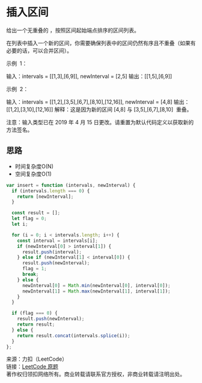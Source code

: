 # 插入区间

给出一个无重叠的 ，按照区间起始端点排序的区间列表。

在列表中插入一个新的区间，你需要确保列表中的区间仍然有序且不重叠（如果有必要的话，可以合并区间）。

示例  1：

输入：intervals = [[1,3],[6,9]], newInterval = [2,5]
输出：[[1,5],[6,9]]

示例  2：

输入：intervals = [[1,2],[3,5],[6,7],[8,10],[12,16]], newInterval = [4,8]
输出：[[1,2],[3,10],[12,16]]
解释：这是因为新的区间 [4,8] 与 [3,5],[6,7],[8,10]  重叠。

注意：输入类型已在 2019 年 4 月 15 日更改。请重置为默认代码定义以获取新的方法签名。

## 思路

* 时间复杂度O(N)
* 空间复杂度O(1)

```js
var insert = function (intervals, newInterval) {
  if (intervals.length === 0) {
    return [newInterval];
  }

  const result = [];
  let flag = 0;
  let i;

  for (i = 0; i < intervals.length; i++) {
    const interval = intervals[i];
    if (newInterval[0] > interval[1]) {
      result.push(interval);
    } else if (newInterval[1] < interval[0]) {
      result.push(newInterval);
      flag = 1;
      break;
    } else {
      newInterval[0] = Math.min(newInterval[0], interval[0]);
      newInterval[1] = Math.max(newInterval[1], interval[1]);
    }
  }

  if (flag === 0) {
    result.push(newInterval);
    return result;
  } else {
    return result.concat(intervals.splice(i));
  }
};
```

来源：力扣（LeetCode）  
链接：[LeetCode 原题](https://leetcode-cn.com/problems/insert-interval)  
著作权归领扣网络所有。商业转载请联系官方授权，非商业转载请注明出处。
